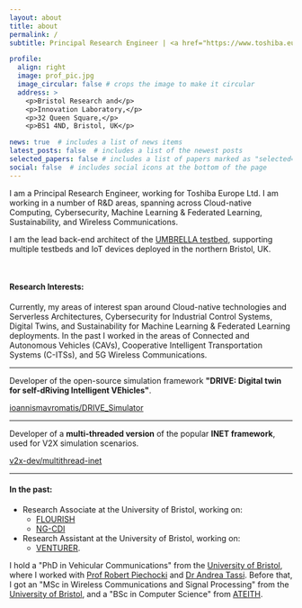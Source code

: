 ```yaml
---
layout: about
title: about
permalink: /
subtitle: Principal Research Engineer | <a href="https://www.toshiba.eu/pages/eu/Bristol-Research-and-Innovation-Laboratory/">Bristol Research and Innovation Laboratory</a> | <a href="https://www.toshiba.eu">Toshiba Europe Ltd.</a>

profile:
  align: right
  image: prof_pic.jpg
  image_circular: false # crops the image to make it circular
  address: >
    <p>Bristol Research and</p>
    <p>Innovation Laboratory,</p>
    <p>32 Queen Square,</p>
    <p>BS1 4ND, Bristol, UK</p>

news: true  # includes a list of news items
latest_posts: false  # includes a list of the newest posts
selected_papers: false # includes a list of papers marked as "selected={true}"
social: false  # includes social icons at the bottom of the page
---
```

I am a Principal Research Engineer, working for Toshiba Europe Ltd. I am working in a number of R&D areas, spanning across
Cloud-native Computing, Cybersecurity, Machine Learning & Federated Learning, Sustainability, and Wireless Communications.

I am the lead back-end architect of the [UMBRELLA testbed](https://www.umbrellaiot.com), supporting multiple testbeds and IoT devices deployed in the northern Bristol, UK.

<br />

#### Research Interests:
Currently, my areas of interest span around Cloud-native technologies and Serverless Architectures, Cybersecurity for Industrial Control Systems, Digital Twins, and Sustainability for Machine Learning & Federated Learning deployments. In the past I worked in the areas of Connected and Autonomous Vehicles (CAVs), Cooperative Intelligent Transportation Systems (C-ITSs), and 5G Wireless Communications. 

---
Developer of the open-source simulation framework **"DRIVE: Digital twin for self-dRiving Intelligent VEhicles"**.


<a class="github-button" href="https://github.com/ioannismavromatis/DRIVE_Simulator"
   data-icon="octicon-star" data-show-count="true"
   aria-label="Star ioannismavromatis/DRIVE_Simulator on GitHub">ioannismavromatis/DRIVE_Simulator</a>

---
Developer of a **multi-threaded version** of the popular **INET framework**, used for V2X simulation scenarios.


<a class="github-button" href="https://github.com/v2x-dev/multithread-inet"
   data-icon="octicon-star" data-show-count="true"
   aria-label="Star v2x-dev/multithread-inet on GitHub">v2x-dev/multithread-inet</a>

---
#### In the past:
* Research Associate at the University of Bristol, working on:
  * [FLOURISH](http://www.flourishmobility.com)
  * [NG-CDI](http://www.ng-cdi.org)
* Research Assistant at the University of Bristol, working on:
  * [VENTURER](https://www.venturer-cars.com).

I hold a "PhD in Vehicular Communications" from the [University of Bristol](https://www.bristol.ac.uk), where I worked with [Prof Robert Piechocki](http://www.bristol.ac.uk/engineering/people/robert-j-piechocki) and [Dr Andrea Tassi](http://andreatassi.uk). Before that, I got an "MSc in Wireless Communications and Signal Processing" from the [University of Bristol](https://www.bristol.ac.uk), and a "BSc in Computer Science" from [ATEITH](https://www.teithe.gr).
